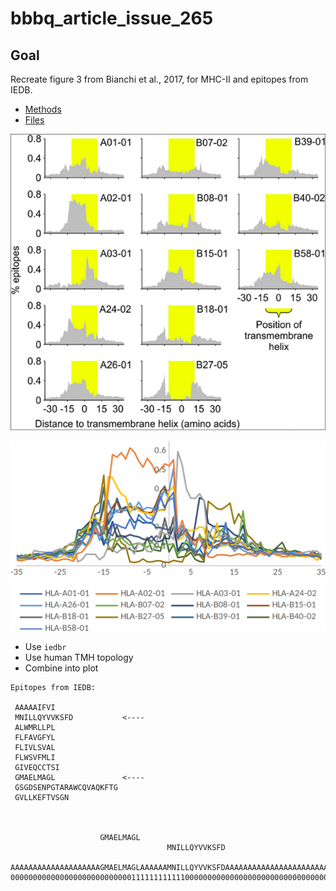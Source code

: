 # bbbq_article_issue_265

## Goal

Recreate figure 3 from Bianchi et al., 2017,
for MHC-II and epitopes from IEDB.

 * [Methods](methods.md)
 * [Files](files.md)

![](bianchi_et_2018_fig_3_published.png)

![](bianchi_et_2018_fig_3_raw.png)

 * Use `iedbr`
 * Use human TMH topology
 * Combine into plot

```
Epitopes from IEDB:

 AAAAAIFVI              
 MNILLQYVVKSFD           <----
 ALWMRLLPL              
 FLFAVGFYL              
 FLIVLSVAL              
 FLWSVFMLI              
 GIVEQCCTSI             
 GMAELMAGL               <----
 GSGDSENPGTARAWCQVAQKFTG
 GVLLKEFTVSGN         



                    GMAELMAGL
                                   MNILLQYVVKSFD

AAAAAAAAAAAAAAAAAAAAGMAELMAGLAAAAAAMNILLQYVVKSFDAAAAAAAAAAAAAAAAAAAAAAAAAAAAAAAAAAA
00000000000000000000000000011111111111100000000000000000000000000000000000000000000
```


